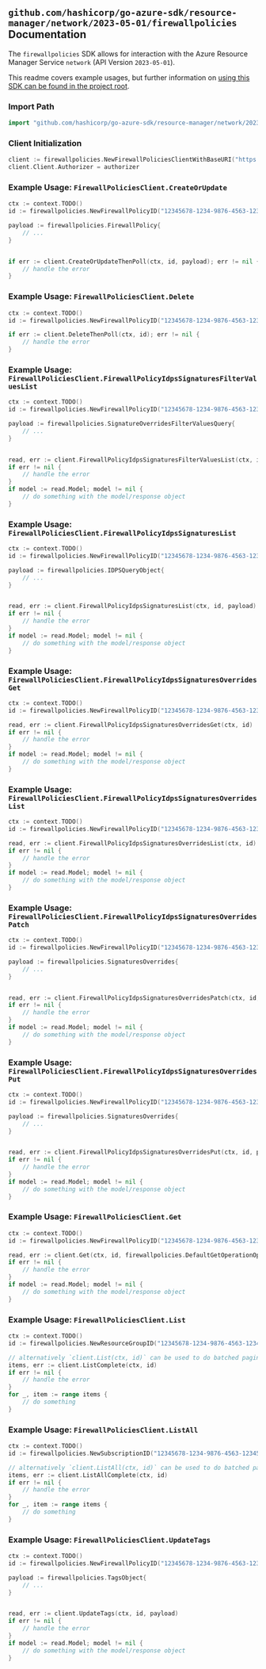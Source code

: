 
## `github.com/hashicorp/go-azure-sdk/resource-manager/network/2023-05-01/firewallpolicies` Documentation

The `firewallpolicies` SDK allows for interaction with the Azure Resource Manager Service `network` (API Version `2023-05-01`).

This readme covers example usages, but further information on [using this SDK can be found in the project root](https://github.com/hashicorp/go-azure-sdk/tree/main/docs).

### Import Path

```go
import "github.com/hashicorp/go-azure-sdk/resource-manager/network/2023-05-01/firewallpolicies"
```


### Client Initialization

```go
client := firewallpolicies.NewFirewallPoliciesClientWithBaseURI("https://management.azure.com")
client.Client.Authorizer = authorizer
```


### Example Usage: `FirewallPoliciesClient.CreateOrUpdate`

```go
ctx := context.TODO()
id := firewallpolicies.NewFirewallPolicyID("12345678-1234-9876-4563-123456789012", "example-resource-group", "firewallPolicyValue")

payload := firewallpolicies.FirewallPolicy{
	// ...
}


if err := client.CreateOrUpdateThenPoll(ctx, id, payload); err != nil {
	// handle the error
}
```


### Example Usage: `FirewallPoliciesClient.Delete`

```go
ctx := context.TODO()
id := firewallpolicies.NewFirewallPolicyID("12345678-1234-9876-4563-123456789012", "example-resource-group", "firewallPolicyValue")

if err := client.DeleteThenPoll(ctx, id); err != nil {
	// handle the error
}
```


### Example Usage: `FirewallPoliciesClient.FirewallPolicyIdpsSignaturesFilterValuesList`

```go
ctx := context.TODO()
id := firewallpolicies.NewFirewallPolicyID("12345678-1234-9876-4563-123456789012", "example-resource-group", "firewallPolicyValue")

payload := firewallpolicies.SignatureOverridesFilterValuesQuery{
	// ...
}


read, err := client.FirewallPolicyIdpsSignaturesFilterValuesList(ctx, id, payload)
if err != nil {
	// handle the error
}
if model := read.Model; model != nil {
	// do something with the model/response object
}
```


### Example Usage: `FirewallPoliciesClient.FirewallPolicyIdpsSignaturesList`

```go
ctx := context.TODO()
id := firewallpolicies.NewFirewallPolicyID("12345678-1234-9876-4563-123456789012", "example-resource-group", "firewallPolicyValue")

payload := firewallpolicies.IDPSQueryObject{
	// ...
}


read, err := client.FirewallPolicyIdpsSignaturesList(ctx, id, payload)
if err != nil {
	// handle the error
}
if model := read.Model; model != nil {
	// do something with the model/response object
}
```


### Example Usage: `FirewallPoliciesClient.FirewallPolicyIdpsSignaturesOverridesGet`

```go
ctx := context.TODO()
id := firewallpolicies.NewFirewallPolicyID("12345678-1234-9876-4563-123456789012", "example-resource-group", "firewallPolicyValue")

read, err := client.FirewallPolicyIdpsSignaturesOverridesGet(ctx, id)
if err != nil {
	// handle the error
}
if model := read.Model; model != nil {
	// do something with the model/response object
}
```


### Example Usage: `FirewallPoliciesClient.FirewallPolicyIdpsSignaturesOverridesList`

```go
ctx := context.TODO()
id := firewallpolicies.NewFirewallPolicyID("12345678-1234-9876-4563-123456789012", "example-resource-group", "firewallPolicyValue")

read, err := client.FirewallPolicyIdpsSignaturesOverridesList(ctx, id)
if err != nil {
	// handle the error
}
if model := read.Model; model != nil {
	// do something with the model/response object
}
```


### Example Usage: `FirewallPoliciesClient.FirewallPolicyIdpsSignaturesOverridesPatch`

```go
ctx := context.TODO()
id := firewallpolicies.NewFirewallPolicyID("12345678-1234-9876-4563-123456789012", "example-resource-group", "firewallPolicyValue")

payload := firewallpolicies.SignaturesOverrides{
	// ...
}


read, err := client.FirewallPolicyIdpsSignaturesOverridesPatch(ctx, id, payload)
if err != nil {
	// handle the error
}
if model := read.Model; model != nil {
	// do something with the model/response object
}
```


### Example Usage: `FirewallPoliciesClient.FirewallPolicyIdpsSignaturesOverridesPut`

```go
ctx := context.TODO()
id := firewallpolicies.NewFirewallPolicyID("12345678-1234-9876-4563-123456789012", "example-resource-group", "firewallPolicyValue")

payload := firewallpolicies.SignaturesOverrides{
	// ...
}


read, err := client.FirewallPolicyIdpsSignaturesOverridesPut(ctx, id, payload)
if err != nil {
	// handle the error
}
if model := read.Model; model != nil {
	// do something with the model/response object
}
```


### Example Usage: `FirewallPoliciesClient.Get`

```go
ctx := context.TODO()
id := firewallpolicies.NewFirewallPolicyID("12345678-1234-9876-4563-123456789012", "example-resource-group", "firewallPolicyValue")

read, err := client.Get(ctx, id, firewallpolicies.DefaultGetOperationOptions())
if err != nil {
	// handle the error
}
if model := read.Model; model != nil {
	// do something with the model/response object
}
```


### Example Usage: `FirewallPoliciesClient.List`

```go
ctx := context.TODO()
id := firewallpolicies.NewResourceGroupID("12345678-1234-9876-4563-123456789012", "example-resource-group")

// alternatively `client.List(ctx, id)` can be used to do batched pagination
items, err := client.ListComplete(ctx, id)
if err != nil {
	// handle the error
}
for _, item := range items {
	// do something
}
```


### Example Usage: `FirewallPoliciesClient.ListAll`

```go
ctx := context.TODO()
id := firewallpolicies.NewSubscriptionID("12345678-1234-9876-4563-123456789012")

// alternatively `client.ListAll(ctx, id)` can be used to do batched pagination
items, err := client.ListAllComplete(ctx, id)
if err != nil {
	// handle the error
}
for _, item := range items {
	// do something
}
```


### Example Usage: `FirewallPoliciesClient.UpdateTags`

```go
ctx := context.TODO()
id := firewallpolicies.NewFirewallPolicyID("12345678-1234-9876-4563-123456789012", "example-resource-group", "firewallPolicyValue")

payload := firewallpolicies.TagsObject{
	// ...
}


read, err := client.UpdateTags(ctx, id, payload)
if err != nil {
	// handle the error
}
if model := read.Model; model != nil {
	// do something with the model/response object
}
```
